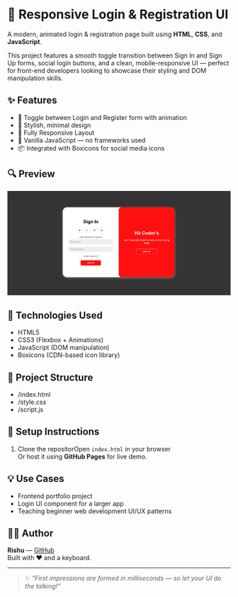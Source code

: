 # 🚀 Responsive Login & Registration UI

A modern, animated login & registration page built using **HTML**, **CSS**, and **JavaScript**.

This project features a smooth toggle transition between Sign In and Sign Up forms, social login buttons, and a clean, mobile-responsive UI — perfect for front-end developers looking to showcase their styling and DOM manipulation skills.

## ✨ Features

- 🔄 Toggle between Login and Register form with animation
- 🎨 Stylish, minimal design
- 📱 Fully Responsive Layout
- 🧠 Vanilla JavaScript — no frameworks used
- 📦 Integrated with Boxicons for social media icons

## 🔍 Preview

![imgage alt](https://github.com/RajatSW/login_page2/blob/76d5d56014e59b6d17a00d16eb4a798d53c12b65/login_page2.png)

## 🚀 Technologies Used

- HTML5
- CSS3 (Flexbox + Animations)
- JavaScript (DOM manipulation)
- Boxicons (CDN-based icon library)

## 📂 Project Structure

- /index.html
- /style.css
- /script.js


## 🔧 Setup Instructions

1. Clone the repositorOpen `index.html` in your browser  
   Or host it using **GitHub Pages** for live demo.

## 💡 Use Cases

- Frontend portfolio project
- Login UI component for a larger app
- Teaching beginner web development UI/UX patterns

## 👨‍💻 Author

**Rishu** — [GitHub](https://github.com/your-username)  
Built with ❤️ and a keyboard.

---

> ✨ _“First impressions are formed in milliseconds — so let your UI do the talking!”_
